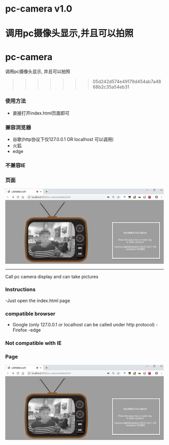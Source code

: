 # pc-camera v1.0
调用pc摄像头显示,并且可以拍照
=======
# pc-camera
调用pc摄像头显示, 并且可以拍照
>>>>>>> 05d242d574e49179d454ab7a4868b2c35a54eb31

### 使用方法
- 直接打开index.html页面即可

### 兼容浏览器
- 谷歌(http协议下仅127.0.0.1 OR localhost 可以调用)
- 火狐
- edge

### 不兼容IE

### 页面
![demo](./image/readMe.jpg)

****

Call pc camera display and can take pictures

### Instructions
-Just open the index.html page

### compatible browser
- Google (only 127.0.0.1 or localhost can be called under http protocol)
-Firefox
-edge

### Not compatible with IE

### Page
![demo](./image/readMe.jpg)